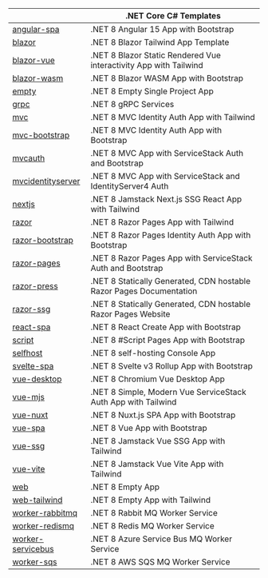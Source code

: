 |                                                                            | .NET Core C# Templates                                              |
|----------------------------------------------------------------------------|---------------------------------------------------------------------|
| [angular-spa](https://github.com/NetCoreTemplates/angular-spa)             | .NET 8 Angular 15 App with Bootstrap                                |
| [blazor](https://github.com/NetCoreTemplates/blazor)                       | .NET 8 Blazor Tailwind App Template                                 |
| [blazor-vue](https://github.com/NetCoreTemplates/blazor-vue)               | .NET 8 Blazor Static Rendered Vue interactivity App with Tailwind   |
| [blazor-wasm](https://github.com/NetCoreTemplates/blazor-wasm)             | .NET 8 Blazor WASM App with Bootstrap                               |
| [empty](https://github.com/NetCoreTemplates/empty)                         | .NET 8 Empty Single Project App                                     |
| [grpc](https://github.com/NetCoreTemplates/grpc)                           | .NET 8 gRPC Services                                                |
| [mvc](https://github.com/NetCoreTemplates/mvc)                             | .NET 8 MVC Identity Auth App with Tailwind                          |
| [mvc-bootstrap](https://github.com/NetCoreTemplates/mvc-bootstrap)         | .NET 8 MVC Identity Auth App with Bootstrap                         |
| [mvcauth](https://github.com/NetCoreTemplates/mvcauth)                     | .NET 8 MVC App with ServiceStack Auth and Bootstrap                 |
| [mvcidentityserver](https://github.com/NetCoreTemplates/mvcidentityserver) | .NET 8 MVC App with ServiceStack and IdentityServer4 Auth           |
| [nextjs](https://github.com/NetCoreTemplates/nextjs)                       | .NET 8 Jamstack Next.js SSG React App with Tailwind                 |
| [razor](https://github.com/NetCoreTemplates/razor)                         | .NET 8 Razor Pages App with Tailwind                                |
| [razor-bootstrap](https://github.com/NetCoreTemplates/razor-bootstrap)     | .NET 8 Razor Pages Identity Auth App with Bootstrap                 |
| [razor-pages](https://github.com/NetCoreTemplates/razor-pages)             | .NET 8 Razor Pages App with ServiceStack Auth and Bootstrap         |
| [razor-press](https://github.com/NetCoreTemplates/razor-press)             | .NET 8 Statically Generated, CDN hostable Razor Pages Documentation |
| [razor-ssg](https://github.com/NetCoreTemplates/razor-ssg)                 | .NET 8 Statically Generated, CDN hostable Razor Pages Website       |
| [react-spa](https://github.com/NetCoreTemplates/react-spa)                 | .NET 8 React Create App with Bootstrap                              |
| [script](https://github.com/NetCoreTemplates/script)                       | .NET 8 #Script Pages App with Bootstrap                             |
| [selfhost](https://github.com/NetCoreTemplates/selfhost)                   | .NET 8 self-hosting Console App                                     |
| [svelte-spa](https://github.com/NetCoreTemplates/svelte-spa)               | .NET 8 Svelte v3 Rollup App with Bootstrap                          |
| [vue-desktop](https://github.com/NetCoreTemplates/vue-desktop)             | .NET 8 Chromium Vue Desktop App                                     |
| [vue-mjs](https://github.com/NetCoreTemplates/vue-mjs)                     | .NET 8 Simple, Modern Vue ServiceStack Auth App with Tailwind       |
| [vue-nuxt](https://github.com/NetCoreTemplates/vue-nuxt)                   | .NET 8 Nuxt.js SPA App with Bootstrap                               |
| [vue-spa](https://github.com/NetCoreTemplates/vue-spa)                     | .NET 8 Vue App with Bootstrap                                       |
| [vue-ssg](https://github.com/NetCoreTemplates/vue-ssg)                     | .NET 8 Jamstack Vue SSG App with Tailwind                           |
| [vue-vite](https://github.com/NetCoreTemplates/vue-vite)                   | .NET 8 Jamstack Vue Vite App with Tailwind                          |
| [web](https://github.com/NetCoreTemplates/web)                             | .NET 8 Empty App                                                    |
| [web-tailwind](https://github.com/NetCoreTemplates/web-tailwind)           | .NET 8 Empty App with Tailwind                                      |
| [worker-rabbitmq](https://github.com/NetCoreTemplates/worker-rabbitmq)     | .NET 8 Rabbit MQ Worker Service                                     |
| [worker-redismq](https://github.com/NetCoreTemplates/worker-redismq)       | .NET 8 Redis MQ Worker Service                                      |
| [worker-servicebus](https://github.com/NetCoreTemplates/worker-servicebus) | .NET 8 Azure Service Bus MQ Worker Service                          |
| [worker-sqs](https://github.com/NetCoreTemplates/worker-sqs)               | .NET 8 AWS SQS MQ Worker Service                                    |
